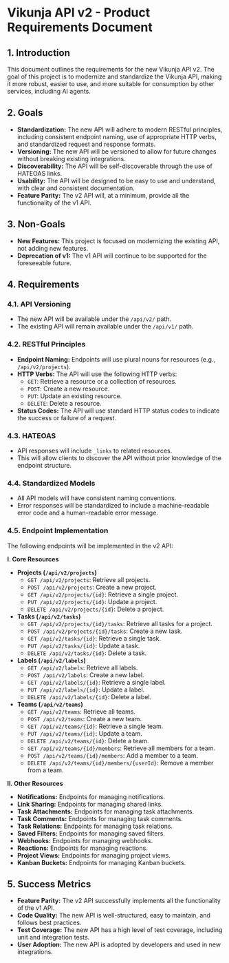 # Vikunja API v2 - Product Requirements Document

## 1. Introduction

This document outlines the requirements for the new Vikunja API v2. The goal of this project is to modernize and standardize the Vikunja API, making it more robust, easier to use, and more suitable for consumption by other services, including AI agents.

## 2. Goals

*   **Standardization:** The new API will adhere to modern RESTful principles, including consistent endpoint naming, use of appropriate HTTP verbs, and standardized request and response formats.
*   **Versioning:** The new API will be versioned to allow for future changes without breaking existing integrations.
*   **Discoverability:** The API will be self-discoverable through the use of HATEOAS links.
*   **Usability:** The API will be designed to be easy to use and understand, with clear and consistent documentation.
*   **Feature Parity:** The v2 API will, at a minimum, provide all the functionality of the v1 API.

## 3. Non-Goals

*   **New Features:** This project is focused on modernizing the existing API, not adding new features.
*   **Deprecation of v1:** The v1 API will continue to be supported for the foreseeable future.

## 4. Requirements

### 4.1. API Versioning

*   The new API will be available under the `/api/v2/` path.
*   The existing API will remain available under the `/api/v1/` path.

### 4.2. RESTful Principles

*   **Endpoint Naming:** Endpoints will use plural nouns for resources (e.g., `/api/v2/projects`).
*   **HTTP Verbs:** The API will use the following HTTP verbs:
    *   `GET`: Retrieve a resource or a collection of resources.
    *   `POST`: Create a new resource.
    *   `PUT`: Update an existing resource.
    *   `DELETE`: Delete a resource.
*   **Status Codes:** The API will use standard HTTP status codes to indicate the success or failure of a request.

### 4.3. HATEOAS

*   API responses will include `_links` to related resources.
*   This will allow clients to discover the API without prior knowledge of the endpoint structure.

### 4.4. Standardized Models

*   All API models will have consistent naming conventions.
*   Error responses will be standardized to include a machine-readable error code and a human-readable error message.

### 4.5. Endpoint Implementation

The following endpoints will be implemented in the v2 API:

**I. Core Resources**

*   **Projects (`/api/v2/projects`)**
    *   `GET /api/v2/projects`: Retrieve all projects.
    *   `POST /api/v2/projects`: Create a new project.
    *   `GET /api/v2/projects/{id}`: Retrieve a single project.
    *   `PUT /api/v2/projects/{id}`: Update a project.
    *   `DELETE /api/v2/projects/{id}`: Delete a project.
*   **Tasks (`/api/v2/tasks`)**
    *   `GET /api/v2/projects/{id}/tasks`: Retrieve all tasks for a project.
    *   `POST /api/v2/projects/{id}/tasks`: Create a new task.
    *   `GET /api/v2/tasks/{id}`: Retrieve a single task.
    *   `PUT /api/v2/tasks/{id}`: Update a task.
    *   `DELETE /api/v2/tasks/{id}`: Delete a task.
*   **Labels (`/api/v2/labels`)**
    *   `GET /api/v2/labels`: Retrieve all labels.
    *   `POST /api/v2/labels`: Create a new label.
    *   `GET /api/v2/labels/{id}`: Retrieve a single label.
    *   `PUT /api/v2/labels/{id}`: Update a label.
    *   `DELETE /api/v2/labels/{id}`: Delete a label.
*   **Teams (`/api/v2/teams`)**
    *   `GET /api/v2/teams`: Retrieve all teams.
    *   `POST /api/v2/teams`: Create a new team.
    *   `GET /api/v2/teams/{id}`: Retrieve a single team.
    *   `PUT /api/v2/teams/{id}`: Update a team.
    *   `DELETE /api/v2/teams/{id}`: Delete a team.
    *   `GET /api/v2/teams/{id}/members`: Retrieve all members for a team.
    *   `POST /api/v2/teams/{id}/members`: Add a member to a team.
    *   `DELETE /api/v2/teams/{id}/members/{userId}`: Remove a member from a team.

**II. Other Resources**

*   **Notifications:** Endpoints for managing notifications.
*   **Link Sharing:** Endpoints for managing shared links.
*   **Task Attachments:** Endpoints for managing task attachments.
*   **Task Comments:** Endpoints for managing task comments.
*   **Task Relations:** Endpoints for managing task relations.
*   **Saved Filters:** Endpoints for managing saved filters.
*   **Webhooks:** Endpoints for managing webhooks.
*   **Reactions:** Endpoints for managing reactions.
*   **Project Views:** Endpoints for managing project views.
*   **Kanban Buckets:** Endpoints for managing Kanban buckets.

## 5. Success Metrics

*   **Feature Parity:** The v2 API successfully implements all the functionality of the v1 API.
*   **Code Quality:** The new API is well-structured, easy to maintain, and follows best practices.
*   **Test Coverage:** The new API has a high level of test coverage, including unit and integration tests.
*   **User Adoption:** The new API is adopted by developers and used in new integrations.
